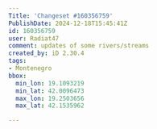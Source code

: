 ```yaml
---
Title: 'Changeset #160356759'
PublishDate: 2024-12-18T15:45:41Z
id: 160356759
user: Radiat47
comment: updates of some rivers/streams
created_by: iD 2.30.4
tags:
- Montenegro
bbox:
  min_lon: 19.1093219
  min_lat: 42.0096473
  max_lon: 19.2503656
  max_lat: 42.1535962

---
```

